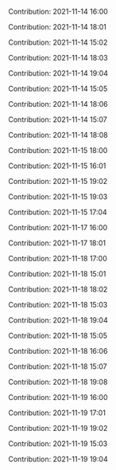 Contribution: 2021-11-14 16:00

Contribution: 2021-11-14 18:01

Contribution: 2021-11-14 15:02

Contribution: 2021-11-14 18:03

Contribution: 2021-11-14 19:04

Contribution: 2021-11-14 15:05

Contribution: 2021-11-14 18:06

Contribution: 2021-11-14 15:07

Contribution: 2021-11-14 18:08

Contribution: 2021-11-15 18:00

Contribution: 2021-11-15 16:01

Contribution: 2021-11-15 19:02

Contribution: 2021-11-15 19:03

Contribution: 2021-11-15 17:04

Contribution: 2021-11-17 16:00

Contribution: 2021-11-17 18:01

Contribution: 2021-11-18 17:00

Contribution: 2021-11-18 15:01

Contribution: 2021-11-18 18:02

Contribution: 2021-11-18 15:03

Contribution: 2021-11-18 19:04

Contribution: 2021-11-18 15:05

Contribution: 2021-11-18 16:06

Contribution: 2021-11-18 15:07

Contribution: 2021-11-18 19:08

Contribution: 2021-11-19 16:00

Contribution: 2021-11-19 17:01

Contribution: 2021-11-19 19:02

Contribution: 2021-11-19 15:03

Contribution: 2021-11-19 19:04

